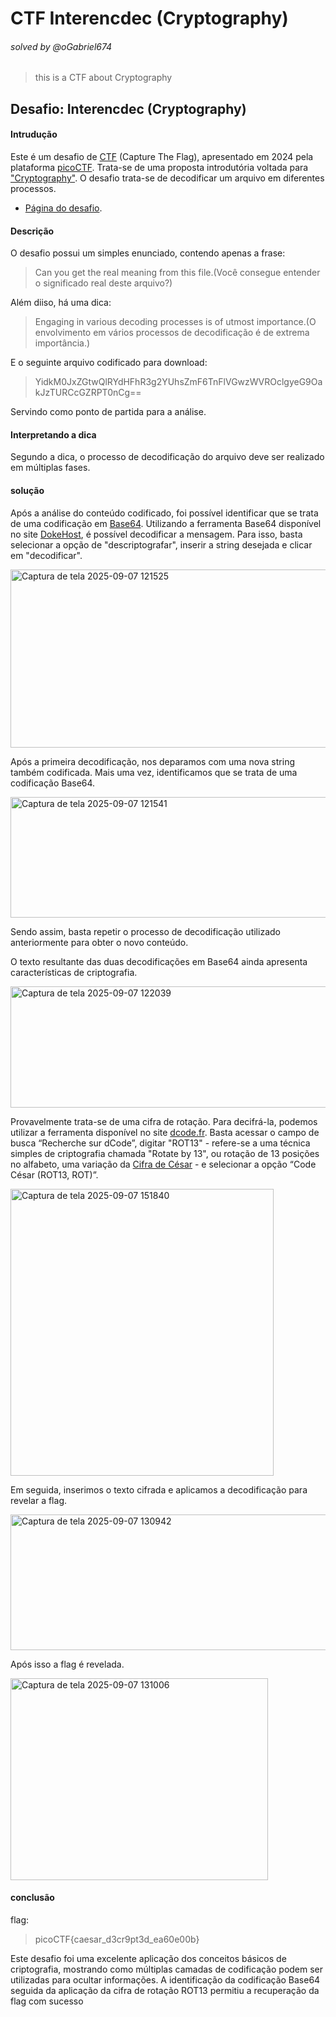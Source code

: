 # CTF Interencdec (Cryptography)
###### solved by @oGabriel674

> this is a CTF about Cryptography

## Desafio: Interencdec (Cryptography)
#### Intrudução
 
 Este é um desafio de [CTF](https://hackersec.com/desafios-hacker-o-que-sao-os-ctf/) (Capture The Flag), apresentado em 2024 pela plataforma [picoCTF](https://picoctf.org/). Trata-se de uma proposta introdutória voltada para ["Cryptography"](https://en.wikipedia.org/wiki/Cryptography). O desafio trata-se de decodificar um arquivo em diferentes processos.

- [Página do desafio](https://play.picoctf.org/practice/challenge/418).

#### Descrição

O desafio possui um simples enunciado, contendo apenas a frase:

> Can you get the real meaning from this file.(Você consegue entender o significado real deste arquivo?)

Além diiso, há uma dica:

> Engaging in various decoding processes is of utmost importance.(O envolvimento em vários processos de decodificação é de extrema importância.)

E o seguinte arquivo codificado para download:

> YidkM0JxZGtwQlRYdHFhR3g2YUhsZmF6TnFlVGwzWVROclgyeG9OakJzTURCcGZRPT0nCg==

Servindo como ponto de partida para a análise.

#### Interpretando a dica

Segundo a dica, o processo de decodificação do arquivo deve ser realizado em múltiplas fases.

#### solução

Após a análise do conteúdo codificado, foi possível identificar que se trata de uma codificação em [Base64](https://en.wikipedia.org/wiki/Base64). Utilizando a ferramenta Base64 disponível no site [DokeHost](https://dokehost.com.br/ferramenta/codificar-decodificar-base64), é possível decodificar a mensagem. Para isso, basta selecionar a opção de "descriptografar", inserir a string desejada e clicar em "decodificar".

<img width="925" height="285" alt="Captura de tela 2025-09-07 121525" src="https://github.com/user-attachments/assets/7d94232d-7bd2-424e-9dc6-59685121e88b" />

Após a primeira decodificação, nos deparamos com uma nova string também codificada. Mais uma vez, identificamos que se trata de uma codificação Base64.

<img width="921" height="193" alt="Captura de tela 2025-09-07 121541" src="https://github.com/user-attachments/assets/6fae6d40-7df2-4791-96da-d00cc5bd8b76" />

Sendo assim, basta repetir o processo de decodificação utilizado anteriormente para obter o novo conteúdo. 

O texto resultante das duas decodificações em Base64 ainda apresenta características de criptografia.

<img width="910" height="194" alt="Captura de tela 2025-09-07 122039" src="https://github.com/user-attachments/assets/8aebf6e5-1ece-4d35-8219-94544fc06646" />

Provavelmente trata-se de uma cifra de rotação. Para decifrá-la, podemos utilizar a ferramenta disponível no site [dcode.fr](https://www.dcode.fr/). Basta acessar o campo de busca “Recherche sur dCode”, digitar "ROT13" - refere-se a uma técnica simples de criptografia chamada "Rotate by 13", ou rotação de 13 posições no alfabeto, uma variação da [Cifra de César](https://pt.wikipedia.org/wiki/Cifra_de_C%C3%A9sar) - e selecionar a opção “Code César (ROT13, ROT)”.

<img width="421" height="459" alt="Captura de tela 2025-09-07 151840" src="https://github.com/user-attachments/assets/6be022ee-e566-44a2-ac27-f76a08c4e44e" />


Em seguida, inserimos o texto cifrada e aplicamos a decodificação para revelar a flag.

<img width="528" height="217" alt="Captura de tela 2025-09-07 130942" src="https://github.com/user-attachments/assets/ee113e50-0fc5-4687-8c9a-e5cf1fe16267" />

Após isso a flag é revelada.

<img width="412" height="323" alt="Captura de tela 2025-09-07 131006" src="https://github.com/user-attachments/assets/a4030b55-6e00-4fff-a6a3-0a1f6631e556" />

#### conclusão

flag:

> picoCTF{caesar_d3cr9pt3d_ea60e00b}

Este desafio foi uma excelente aplicação dos conceitos básicos de criptografia, mostrando como múltiplas camadas de codificação podem ser utilizadas para ocultar informações. A identificação da codificação Base64 seguida da aplicação da cifra de rotação ROT13 permitiu a recuperação da flag com sucesso
